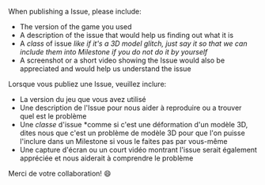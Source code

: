 When publishing a Issue, please include:

- The version of the game you used
- A description of the issue that would help us finding out what it is
- A *class* of issue *like if it's a 3D model glitch, just say it so that we can include them into Milestone if you do not do it by yourself*
- A screenshot or a short video showing the Issue would also be appreciated and would help us understand the issue

Lorsque vous publiez une Issue, veuillez inclure:
- La version du jeu que vous avez utilisé
- Une description de l'Issue pour nous aider à reproduire ou a trouver quel est le problème
- Une *classe* d'issue *comme si c'est une déformation d'un modèle 3D, dites nous que c'est un problème de modèle 3D pour que l'on puisse l'inclure dans un Milestone si vous le faites pas par vous-même
- Une capture d'écran ou un court vidéo montrant l'issue serait également appréciée et nous aiderait à comprendre le problème

Merci de votre collaboration! :smile:
